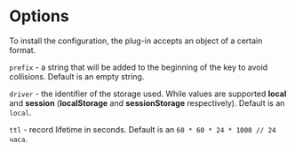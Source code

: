# Options

To install the configuration, the plug-in accepts an object of a certain format.

`prefix` - a string that will be added to the beginning of the key to avoid collisions. Default is an empty string.

`driver` - the identifier of the storage used. While values are supported **local** and **session** (**localStorage** and **sessionStorage** respectively). Default is an `local`.

`ttl` - record lifetime in seconds. Default is an `60 * 60 * 24 * 1000 // 24 часа`.
